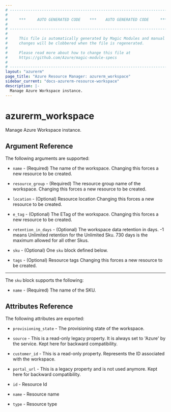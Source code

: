 ```yaml
---
# ----------------------------------------------------------------------------
#
#     ***     AUTO GENERATED CODE    ***    AUTO GENERATED CODE     ***
#
# ----------------------------------------------------------------------------
#
#     This file is automatically generated by Magic Modules and manual
#     changes will be clobbered when the file is regenerated.
#
#     Please read more about how to change this file at
#     https://github.com/Azure/magic-module-specs
#
# ----------------------------------------------------------------------------
layout: "azurerm"
page_title: "Azure Resource Manager: azurerm_workspace"
sidebar_current: "docs-azurerm-resource-workspace"
description: |-
  Manage Azure Workspace instance.
---
```


# azurerm_workspace

Manage Azure Workspace instance.


## Argument Reference

The following arguments are supported:

* `name` - (Required) The name of the workspace. Changing this forces a new resource to be created.

* `resource_group` - (Required) The resource group name of the workspace. Changing this forces a new resource to be created.

* `location` - (Optional) Resource location Changing this forces a new resource to be created.

* `e_tag` - (Optional) The ETag of the workspace. Changing this forces a new resource to be created.

* `retention_in_days` - (Optional) The workspace data retention in days. -1 means Unlimited retention for the Unlimited Sku. 730 days is the maximum allowed for all other Skus.

* `sku` - (Optional) One `sku` block defined below.

* `tags` - (Optional) Resource tags Changing this forces a new resource to be created.

---

The `sku` block supports the following:

* `name` - (Required) The name of the SKU.

## Attributes Reference

The following attributes are exported:

* `provisioning_state` - The provisioning state of the workspace.

* `source` - This is a read-only legacy property. It is always set to 'Azure' by the service. Kept here for backward compatibility.

* `customer_id` - This is a read-only property. Represents the ID associated with the workspace.

* `portal_url` - This is a legacy property and is not used anymore. Kept here for backward compatibility.

* `id` - Resource Id

* `name` - Resource name

* `type` - Resource type
